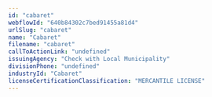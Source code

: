 ```yaml
---
id: "cabaret"
webflowId: "640b84302c7bed91455a81d4"
urlSlug: "cabaret"
name: "Cabaret"
filename: "cabaret"
callToActionLink: "undefined"
issuingAgency: "Check with Local Municipality"
divisionPhone: "undefined"
industryId: "Cabaret"
licenseCertificationClassification: "MERCANTILE LICENSE"
---
```

